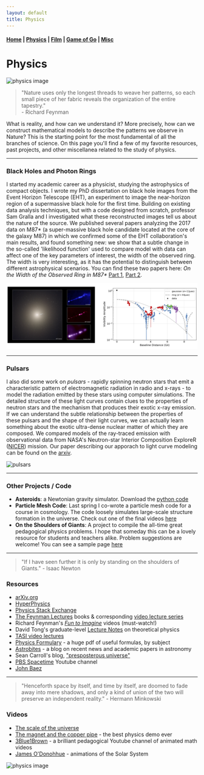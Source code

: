 ```yaml
---
layout: default
title: Physics
---
```


#### [Home](index.md) | [Physics](physics.md) | [Film](film.md) | [Game of Go](go.md) | [Misc](misc.md)

# Physics

![physics image](/images/physics_diagram.png)


> "Nature uses only the longest threads to weave her patterns, so each small piece of her fabric reveals the organization of the entire tapestry." <br /> - Richard Feynman

What is reality, and how can we understand it? More precisely, how can we construct mathematical models to describe the patterns we observe in Nature? This is the starting point for the most fundamental of all the branches of science. On this page you'll find a few of my favorite resources, past projects, and other miscellanea related to the study of physics.

---

### Black Holes and Photon Rings

I started my academic career as a physicist, studying the astrophysics of compact objects. I wrote my PhD dissertation on black hole images from the Event Horizon Telescope (EHT), an experiment to image the near-horizon region of a supermassive black hole for the first time. Building on existing data analysis techniques, but with a code designed from scratch, professor Sam Gralla and I investigated what these reconstructed images tell us about the nature of the source. We published several papers analyzing the 2017 data on M87* (a super-massive black hole candidate located at the core of the galaxy M87) in which we confirmed some of the EHT collaboration's main results, and found something new: we show that a subtle change in the so-called 'likelihood function' used to compare model with data can affect one of the key parameters of interest, the width of the observed ring. The width is very interesting, as it has the potential to distinguish between different astrophysical scenarios. You can find these two papers here: _On the Width of the Observed Ring in M87*_ [Part 1](https://arxiv.org/abs/2107.06948), [Part 2](https://arxiv.org/abs/2208.09989).

![eht](/images/eht.png)

---

### Pulsars

I also did some work on *pulsars* - rapidly spinning neutron stars that emit a characteristic pattern of electromagnetic radiation in radio and x-rays - to model the radiation emitted by these stars using computer simulations. The detailed structure of these light curves contain clues to the properties of neutron stars and the mechanism that produces their exotic x-ray emission. If we can understand the subtle relationship between the properties of these pulsars and the shape of their light curves, we can actually learn something about the exotic ultra-dense nuclear matter of which they are composed. We compared models of the ray-traced emission with observational data from NASA's Neutron-star Interior Composition ExploreR ([NICER](https://www.nasa.gov/nicer)) mission. Our paper describing our apporach to light curve modeling can be found on the [arxiv](https://arxiv.org/abs/1904.11534). 

![pulsars](/images/Fig1_dipole.png)

---

### Other Projects / Code

* **Asteroids**: a Newtonian gravity simulator. Download the [python code](https://github.com/WSLockhart/Asteroids)
* **Particle Mesh Code**: Last spring I co-wrote a particle mesh code for a course in cosmology. The code loosely simulates large-scale structure formation in the universe. Check out one of the final videos [here](https://www.youtube.com/watch?v=aPW5df8Cvrc)
* **On the Shoulders of Giants**: A project to compile the all-time great pedagogical physics problems. I hope that someday this can be a lovely resource for students and teachers alike. Problem suggestions are welcome! You can see a sample page [here](/docs/TimelessProblems_sample.pdf)

---

> "If I have seen further it is only by standing on the shoulders of Giants."     - Isaac Newton

### Resources

* [arXiv.org](https://arxiv.org/)
* [HyperPhysics](http://hyperphysics.phy-astr.gsu.edu/hbase/index.html)
* [Physics Stack Exchange](https://physics.stackexchange.com/)
* [The Feynman Lectures](http://www.feynmanlectures.caltech.edu/info/) books & corresponding [video lecture series](http://www.cornell.edu/video/playlist/richard-feynman-messenger-lectures)
* Richard Feynman's [*Fun to Imagine*](https://www.youtube.com/playlist?list=PLF68C9368E6723478) videos (must-watch!)
* David Tong's graduate-level [Lecture Notes](http://www.damtp.cam.ac.uk/user/tong/teaching.html) on theoretical physics
* [TASI video lectures](https://physicslearning.colorado.edu/tasi/)
* [Physics Formulary](https://physics.illinois.edu/academics/graduates/physics-formulary.pdf) - a huge pdf of useful formulas, by subject
* [Astrobites](https://astrobites.org/) - a blog on recent news and academic papers in astronomy 
* Sean Carroll's blog, ["presposterous universe"](https://www.preposterousuniverse.com)
* [PBS Spacetime](https://www.youtube.com/channel/UC7_gcs09iThXybpVgjHZ_7g) Youtube channel
* [John Baez](http://math.ucr.edu/home/baez/)

---

> "Henceforth space by itself, and time by itself, are doomed to fade away into mere shadows, 
and only a kind of union of the two will preserve an independent reality."  - Hermann Minkowski

### Videos

* [The scale of the universe](https://www.youtube.com/watch?v=GoW8Tf7hTGA)
* [The magnet and the copper pipe](https://www.youtube.com/watch?v=5BeFoz3Ypo4) - the best physics demo ever
* [3Blue1Brown](https://www.youtube.com/channel/UCYO_jab_esuFRV4b17AJtAw) - a brilliant pedagogical Youtube channel of animated math videos
* [James O'Donohhue](https://www.youtube.com/channel/UCSaCQr2ppyNUY_kjnWY1yVQ) - animations of the Solar System


![physics image](/images/physics_diagram3.png)

